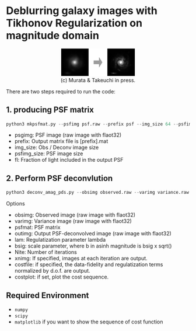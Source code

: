 # Deblurring galaxy images with Tikhonov Regularization on magnitude domain

<p align="center">
<img src="https://github.com/kzmurata-astro/PSFdeconv_amag/blob/main/img/spi2_before_after.png" width=40% height=40%>
<br> (c) Murata & Takeuchi in press. </br>
</p>

There are two steps required to run the code:

## 1. producing PSF matrix
```py
python3 mkpsfmat.py --psfimg psf.raw --prefix psf --img_size 64 --psfimg_size 40 --fl 0.9999
```
- psgimg: PSF image (raw image with flaot32) 
- prefix: Output matrix file is [prefix].mat
- img_size: Obs / Deconv image size
- psfimg_size: PSF image size
- fl: Fraction of light included in the output PSF


## 2. Perform PSF deconvlution

```py
python3 deconv_amag_pds.py --obsimg observed.raw --varimg variance.raw --psfmat psf.mat --outimg out_deconv.raw --lam 1.0 --bsig 1.0 --Nite 1000 [--xnimg xn.raw --costfile cost.txt --costplot]
```
Options

- obsimg: Observed image (raw image with flaot32)
- varimg: Variance image (raw image with flaot32)
- psfmat: PSF matrix
- outimg: Output PSF-deconvolved image (raw image with flaot32)
- lam: Regulatization parameter lambda
- bsig: scale parameter, where b in asinh magnitude is bsig x sqrt(<variance>)
- Nite: Number of iterations
- xnimg: If specified, images at each iteration are output.
- costfile: if specified, the data-fidelity and regulatization terms normalized by d.o.f. are output.
- costplot: if set, plot the cost sequence. 


## Required Environment
- `numpy`
- `scipy`
- `matplotlib` if you want to show the sequence of cost function



